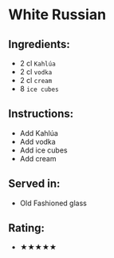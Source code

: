 # White Russian

## Ingredients:
- 2 cl `Kahlúa`
- 2 cl `vodka`
- 2 cl `cream`
- 8 `ice cubes`

## Instructions:
- Add Kahlúa
- Add vodka
- Add ice cubes
- Add cream

## Served in:
- Old Fashioned glass

## Rating:
- ★★★★★